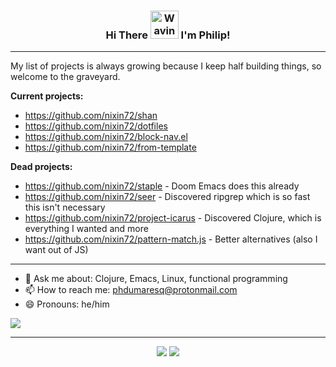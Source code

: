 <h3 align="center">
    Hi There
    <img src="https://raw.githubusercontent.com/nixin72/nixin72/master/wave.gif" 
         alt="Waving hand animated gif"
         height="45"
         width="45" />
    I'm Philip!
</h3>


---

My list of projects is always growing because I keep half building things, so welcome to the graveyard.

**Current projects:**
- https://github.com/nixin72/shan
- https://github.com/nixin72/dotfiles
- https://github.com/nixin72/block-nav.el
- https://github.com/nixin72/from-template

**Dead projects:**
- https://github.com/nixin72/staple - Doom Emacs does this already
- https://github.com/nixin72/seer - Discovered ripgrep which is so fast this isn't necessary
- https://github.com/nixin72/project-icarus - Discovered Clojure, which is everything I wanted and more
- https://github.com/nixin72/pattern-match.js - Better alternatives (also I want out of JS)

---

- 💬 Ask me about: Clojure, Emacs, Linux, functional programming
- 📫 How to reach me: phdumaresq@protonmail.com
- 😄 Pronouns: he/him

<img src="https://komarev.com/ghpvc/?username=nixin72&color=blue&style=flat">

---

<div align="center">
  <img src="http://github-readme-streak-stats.herokuapp.com?user=nixin72&theme=onedark&background=0d1117&hide_border=true" />
  <img src="https://activity-graph.herokuapp.com/graph?username=nixin72&theme=onedark&bg_color=ffffff00&color=878787&line=296dda&point=ffffff00&area=true&hide_border=true" />
</div>

